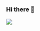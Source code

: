 ### Hi there 👋

<!--
**sooyyeon/sooyyeon** is a ✨ _special_ ✨ repository because its `README.md` (this file) appears on your GitHub profile.

Here are some ideas to get you started:

- 🔭 I’m currently working on ...
- 🌱 I’m currently learning ...
- 👯 I’m looking to collaborate on ...
- 🤔 I’m looking for help with ...
- 💬 Ask me about ...
- 📫 How to reach me: ...
- 😄 Pronouns: ...
- ⚡ Fun fact: ...
-->

<a href="(https://velog.io/@soyye)" target="_blank"><img src="https://img.shields.io/badge/Velog-#20C997?style=flat-square&logo=Velog&logoColor=white"/></a>

